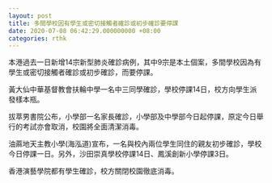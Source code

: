 ```yaml
---
layout: post
title: 多間學校因有學生或密切接觸者確診或初步確診要停課
date: 2020-07-08 06:42:29.000000000 +08:00
categories: rthk
---
```


本港過去一日新增14宗新型肺炎確診病例，其中9宗是本土個案，多間學校因為有學生或密切接觸者確診或初步確診，而要停課。

黃大仙中華基督教會扶輪中學一名中三同學確診，學校停課14日，校方向學生派發樣本瓶。

拔萃男書院公布，小學部一名家長確診，小學部及中學部今日起停課，原定今日舉行的考試亦會取消，校園將全面清潔消毒。

油蔴地天主教小學(海泓道)宣布，一名與校內兩位學生同住的親友初步確診，學校今日停課一日。另外，沙田崇真學校停課14日、鳳溪創新小學停課3日。

香港演藝學院都有學生確診，校方關閉校園徹底消毒。
